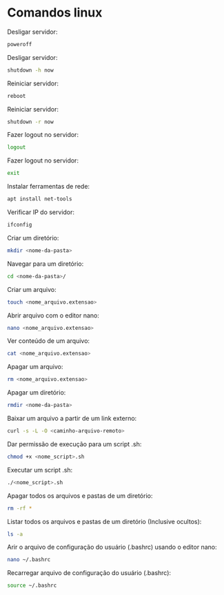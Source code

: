 # Comandos linux

Desligar servidor:
```bash
poweroff
```

Desligar servidor:
```bash
shutdown -h now
```

Reiniciar servidor:
```bash
reboot
```

Reiniciar servidor:
```bash
shutdown -r now
```

Fazer logout no servidor:
```bash
logout
```

Fazer logout no servidor:
```bash
exit
```

Instalar ferramentas de rede:
```bash
apt install net-tools
```

Verificar IP do servidor:
```bash
ifconfig
```

Criar um diretório:
```bash
mkdir <nome-da-pasta>
```

Navegar para um diretório:
```bash
cd <nome-da-pasta>/
```

Criar um arquivo:
```bash
touch <nome_arquivo.extensao>
```

Abrir arquivo com o editor nano:
```bash
nano <nome_arquivo.extensao>
```

Ver conteúdo de um arquivo:
```bash
cat <nome_arquivo.extensao>
```

Apagar um arquivo:
```bash
rm <nome_arquivo.extensao>
```

Apagar um diretório:
```bash
rmdir <nome-da-pasta>
```

Baixar um arquivo a partir de um link externo:
```bash
curl -s -L -O <caminho-arquivo-remoto>
```

Dar permissão de execução para um script .sh:
```bash
chmod +x <nome_script>.sh
```

Executar um script .sh:
```bash
./<nome_script>.sh
```

Apagar todos os arquivos e pastas de um diretório:
```bash
rm -rf *
```

Listar todos os arquivos e pastas de um diretório (Inclusive ocultos):
```bash
ls -a
```

Arir o arquivo de configuração do usuário (.bashrc) usando o editor nano:
```bash
nano ~/.bashrc
```

Recarregar arquivo de configuração do usuário (.bashrc):
```bash
source ~/.bashrc
```